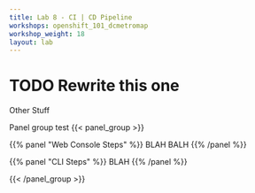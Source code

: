 ```yaml
---
title: Lab 8 - CI | CD Pipeline
workshops: openshift_101_dcmetromap
workshop_weight: 18
layout: lab
---
```



# TODO Rewrite this one
Other Stuff

Panel group test
{{< panel_group >}}

{{% panel "Web Console Steps" %}}
BLAH BALH
{{% /panel %}}

{{% panel "CLI Steps" %}}
BLAH
{{% /panel %}}

{{< /panel_group >}}
